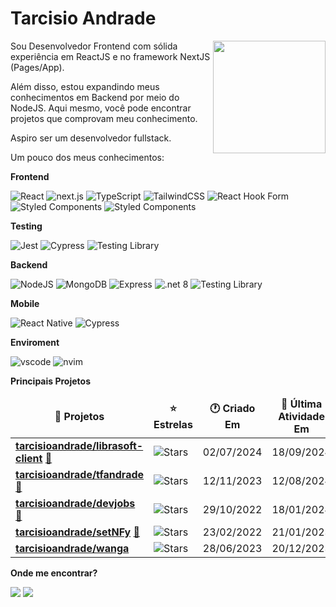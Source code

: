 # Tarcisio Andrade

<picture>
  <source
    srcset="https://github-readme-stats.zohan.tech/api?username=tarcisioandrade&show_icons=true&theme=dark&include_all_commits=true&count_private=true"
    media="(prefers-color-scheme: dark)"
  />
  <source
    srcset="https://github-readme-stats.zohan.tech/api?username=tarcisioandrade&show_icons=true&theme=graywhite&include_all_commits=true&count_private=true"
    media="(prefers-color-scheme: light), (prefers-color-scheme: no-preference)"
  />
  <img height="180em" src="https://github-readme-stats.zohan.tech/api?username=tarcisioandrade&show_icons=true&theme=dark&include_all_commits=true&count_private=true" align="right" />
</picture>

Sou Desenvolvedor Frontend com sólida experiência em ReactJS e no framework NextJS (Pages/App).

Além disso, estou expandindo meus conhecimentos em Backend por meio do NodeJS. Aqui mesmo, você pode encontrar projetos que comprovam meu conhecimento.

Aspiro ser um desenvolvedor fullstack.

Um pouco dos meus conhecimentos:

**Frontend**

<p>
	<img alt="React" src="https://img.shields.io/badge/-React-45b8d8?style=flat-square&logo=react&logoColor=white" />
	<img alt="next.js" src="https://img.shields.io/badge/-Next.js-000000?style=flat-square&logo=next.js&logoColor=white" />
	<img alt="TypeScript" src="https://img.shields.io/badge/-TypeScript-007ACC?style=flat-square&logo=typescript&logoColor=white" />
	<img alt="TailwindCSS" src="https://img.shields.io/badge/-TailwindCSS-50B3D0?style=flat-square&logo=tailwindcss&logoColor=white" />
	<img alt="React Hook Form" src="https://img.shields.io/badge/-React Hook Form-ec5990?style=flat-square&logo=react-hook-form&logoColor=fff" />
  <img alt="Styled Components" src="https://img.shields.io/badge/-Styled_Components-db7092?style=flat-square&logo=styled-components&logoColor=white" />
  <img alt="Styled Components" src="https://img.shields.io/badge/Sass-CC6699?style=flat-square&logo=sass&logoColor=white" />
</p>

**Testing**

<p>
	<img alt="Jest" src="https://img.shields.io/badge/Jest-323330?style=flat-square&logo=Jest&logoColor=white" />
  <img alt="Cypress" src="https://img.shields.io/badge/Cypress-fff?style=flat-square&logo=Cypress&logoColor=000" />
  <img alt="Testing Library" src="https://img.shields.io/badge/Testing%20Library-323330?style=flat-square&logo=testing-library&logoColor=red" />
</p>

**Backend**

<p>
  <img alt="NodeJS" src="https://img.shields.io/badge/-NodeJS-43853d?style=flat-square&logo=Node.js&logoColor=white" />
  <img alt="MongoDB" src="https://img.shields.io/badge/PostgreSQL-316192?style=flat-square&logo=postgresql&logoColor=white" />
  <img alt="Express" src="https://img.shields.io/badge/-Express-13aa52?style=flat-square&logo=express&logoColor=white" />
  <img alt=".net 8"  src="https://img.shields.io/badge/.NET-8C2D91?style=flat-square&logo=.net&logoColor=white"/>
  <img alt="Testing Library" src="https://img.shields.io/badge/Prisma-323330?style=flat-square&logo=prisma&logoColor=white" />
</p>

**Mobile**

<p>
  <img alt="React Native" src="https://img.shields.io/badge/React_Native-20232A?style=flat-square&logo=react&logoColor=61DAFB" />
  <img alt="Cypress" src="https://img.shields.io/badge/Expo-fff?style=flat-square&logo=expo&logoColor=000" />
</p>

**Enviroment**

<p>
  <img alt="vscode" src="https://img.shields.io/badge/Visual%20Studio%20Code-blue?style=flat-square&logo=visual-studio-code&logoColor=ffffff" />
  <img alt="nvim" src="https://img.shields.io/badge/Windows-0078D6?style=flat-square&logo=windows&logoColor=white" />
</p>

**Principais Projetos**

<table><thead align=center><tr border: none;><td><b>🎁 Projetos</b></td><td><b>⭐ Estrelas</b></td><td><b>🕐 Criado Em</b></td><td><b>📅 Última Atividade Em</b></td></tr></thead><tbody><tr><td><a href=https://github.com/tarcisioandrade/librasoft-client target=_blank><b>tarcisioandrade/librasoft-client</b></a> <a href=https://librasoft.vercel.app target=_blank>🔗</a></td><td><img alt=Stars src="https://img.shields.io/github/stars/tarcisioandrade/librasoft-client?style=flat-square&labelColor=343b41"></td><td>02/07/2024</td><td>18/09/2024</td></tr><tr><td><a href=https://github.com/tarcisioandrade/tfandrade target=_blank><b>tarcisioandrade/tfandrade</b></a> <a href=https://tfandrade.vercel.app target=_blank>🔗</a></td><td><img alt=Stars src="https://img.shields.io/github/stars/tarcisioandrade/tfandrade?style=flat-square&labelColor=343b41"></td><td>12/11/2023</td><td>12/08/2024</td></tr><tr><td><a href=https://github.com/tarcisioandrade/devjobs target=_blank><b>tarcisioandrade/devjobs</b></a> <a href=https://portaldevjobs.netlify.app/ target=_blank>🔗</a></td><td><img alt=Stars src="https://img.shields.io/github/stars/tarcisioandrade/devjobs?style=flat-square&labelColor=343b41"></td><td>29/10/2022</td><td>18/01/2024</td></tr><tr><td><a href=https://github.com/tarcisioandrade/setNFy target=_blank><b>tarcisioandrade/setNFy</b></a> <a href=https://setnfy.netlify.app/ target=_blank>🔗</a></td><td><img alt=Stars src="https://img.shields.io/github/stars/tarcisioandrade/setNFy?style=flat-square&labelColor=343b41"></td><td>23/02/2022</td><td>21/01/2023</td></tr><tr><td><a href=https://github.com/tarcisioandrade/wanga target=_blank><b>tarcisioandrade/wanga</b></a></td><td><img alt=Stars src="https://img.shields.io/github/stars/tarcisioandrade/wanga?style=flat-square&labelColor=343b41"></td><td>28/06/2023</td><td>20/12/2023</td></tr></tbody></table>

**Onde me encontrar?**

<p>
  <a href="mailto:tfanndrade@gmail.com"><img src="https://img.shields.io/badge/-Gmail-%23333?style=for-the-badge&logo=gmail&logoColor=white" target="_blank"></a>
  <a href="https://www.linkedin.com/in/tarcisioandrade" target="_blank"><img src="https://img.shields.io/badge/-LinkedIn-%230077B5?style=for-the-badge&logo=linkedin&logoColor=white" target="_blank"></a>
</p>
